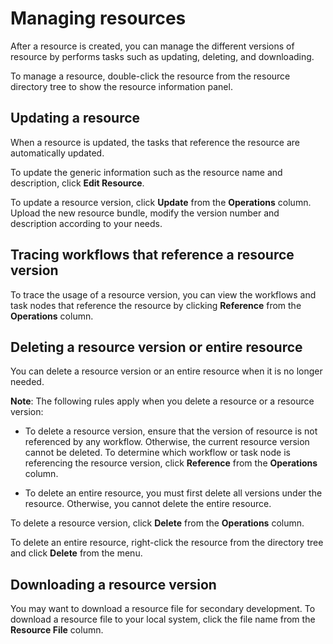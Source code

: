 # Managing resources

After a resource is created, you can manage the different versions of resource by performs tasks such as updating, deleting, and downloading.

To manage a resource, double-click the resource from the resource directory tree to show the resource information panel.

## Updating a resource

When a resource is updated, the tasks that reference the resource are automatically updated.

To update the generic information such as the resource name and description, click **Edit Resource**.

To update a resource version, click **Update** from the **Operations** column. Upload the new resource bundle, modify the version number and description according to your needs.

## Tracing workflows that reference a resource version

To trace the usage of a resource version, you can view the workflows and task nodes that reference the resource by clicking **Reference** from the **Operations** column.

## Deleting a resource version or entire resource

You can delete a resource version or an entire resource when it is no longer needed.

**Note**: The following rules apply when you delete a resource or a resource version:

- To delete a resource version, ensure that the version of resource is not referenced by any workflow. Otherwise, the current resource version cannot be deleted. To determine which workflow or task node is referencing the resource version, click **Reference** from the **Operations** column.

- To delete an entire resource, you must first delete all versions under the resource. Otherwise, you cannot delete the entire resource.

To delete a resource version, click **Delete** from the **Operations** column.

To delete an entire resource, right-click the resource from the directory tree and click **Delete** from the menu.


## Downloading a resource version

You may want to download a resource file for secondary development. To download a resource file to your local system, click the file name from the **Resource File** column.
